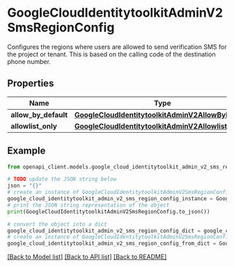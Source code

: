 # GoogleCloudIdentitytoolkitAdminV2SmsRegionConfig

Configures the regions where users are allowed to send verification SMS for the project or tenant. This is based on the calling code of the destination phone number.

## Properties

Name | Type | Description | Notes
------------ | ------------- | ------------- | -------------
**allow_by_default** | [**GoogleCloudIdentitytoolkitAdminV2AllowByDefault**](GoogleCloudIdentitytoolkitAdminV2AllowByDefault.md) |  | [optional] 
**allowlist_only** | [**GoogleCloudIdentitytoolkitAdminV2AllowlistOnly**](GoogleCloudIdentitytoolkitAdminV2AllowlistOnly.md) |  | [optional] 

## Example

```python
from openapi_client.models.google_cloud_identitytoolkit_admin_v2_sms_region_config import GoogleCloudIdentitytoolkitAdminV2SmsRegionConfig

# TODO update the JSON string below
json = "{}"
# create an instance of GoogleCloudIdentitytoolkitAdminV2SmsRegionConfig from a JSON string
google_cloud_identitytoolkit_admin_v2_sms_region_config_instance = GoogleCloudIdentitytoolkitAdminV2SmsRegionConfig.from_json(json)
# print the JSON string representation of the object
print(GoogleCloudIdentitytoolkitAdminV2SmsRegionConfig.to_json())

# convert the object into a dict
google_cloud_identitytoolkit_admin_v2_sms_region_config_dict = google_cloud_identitytoolkit_admin_v2_sms_region_config_instance.to_dict()
# create an instance of GoogleCloudIdentitytoolkitAdminV2SmsRegionConfig from a dict
google_cloud_identitytoolkit_admin_v2_sms_region_config_from_dict = GoogleCloudIdentitytoolkitAdminV2SmsRegionConfig.from_dict(google_cloud_identitytoolkit_admin_v2_sms_region_config_dict)
```
[[Back to Model list]](../README.md#documentation-for-models) [[Back to API list]](../README.md#documentation-for-api-endpoints) [[Back to README]](../README.md)


